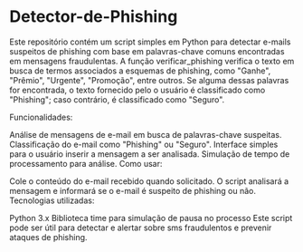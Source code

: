 # Detector-de-Phishing
Este repositório contém um script simples em Python para detectar e-mails suspeitos de phishing com base em palavras-chave comuns encontradas em mensagens fraudulentas. A função verificar_phishing verifica o texto em busca de termos associados a esquemas de phishing, como "Ganhe", "Prêmio", "Urgente", "Promoção", entre outros. Se alguma dessas palavras for encontrada, o texto fornecido pelo o usuário é classificado como "Phishing"; caso contrário, é classificado como "Seguro".

Funcionalidades:

Análise de mensagens de e-mail em busca de palavras-chave suspeitas.
Classificação do e-mail como "Phishing" ou "Seguro".
Interface simples para o usuário inserir a mensagem a ser analisada.
Simulação de tempo de processamento para análise.
Como usar:

Cole o conteúdo do e-mail recebido quando solicitado.
O script analisará a mensagem e informará se o e-mail é suspeito de phishing ou não.
Tecnologias utilizadas:

Python 3.x
Biblioteca time para simulação de pausa no processo
Este script pode ser útil para detectar e alertar sobre sms fraudulentos e prevenir ataques de phishing.
